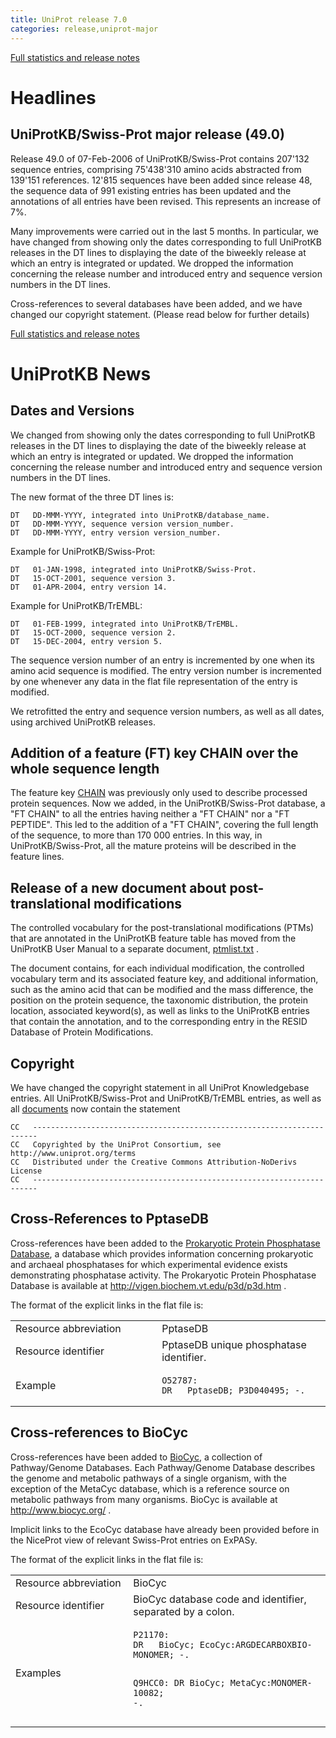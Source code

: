 ```yaml
---
title: UniProt release 7.0
categories: release,uniprot-major
---
```


[Full statistics and release notes](http://www.expasy.org/txt/old-rel/relnotes.49.htm)

# Headlines

## UniProtKB/Swiss-Prot major release (49.0)

Release 49.0 of 07-Feb-2006 of UniProtKB/Swiss-Prot contains 207'132 sequence entries, comprising 75'438'310 amino acids abstracted from 139'151 references. 12'815 sequences have been added since release 48, the sequence data of 991 existing entries has been updated and the annotations of all entries have been revised. This represents an increase of 7%.

Many improvements were carried out in the last 5 months. In particular, we have changed from showing only the dates corresponding to full UniProtKB releases in the DT lines to displaying the date of the biweekly release at which an entry is integrated or updated. We dropped the information concerning the release number and introduced entry and sequence version numbers in the DT lines.

Cross-references to several databases have been added, and we have changed our copyright statement. (Please read below for further details)

[Full statistics and release notes](http://www.expasy.org/txt/old-rel/relnotes.49.htm)

# UniProtKB News

## Dates and Versions

We changed from showing only the dates corresponding to full UniProtKB releases in the DT lines to displaying the date of the biweekly release at which an entry is integrated or updated. We dropped the information concerning the release number and introduced entry and sequence version numbers in the DT lines.

The new format of the three DT lines is:

    DT   DD-MMM-YYYY, integrated into UniProtKB/database_name.
    DT   DD-MMM-YYYY, sequence version version_number.
    DT   DD-MMM-YYYY, entry version version_number.

Example for UniProtKB/Swiss-Prot:

    DT   01-JAN-1998, integrated into UniProtKB/Swiss-Prot.
    DT   15-OCT-2001, sequence version 3.
    DT   01-APR-2004, entry version 14.

Example for UniProtKB/TrEMBL:

    DT   01-FEB-1999, integrated into UniProtKB/TrEMBL.
    DT   15-OCT-2000, sequence version 2.
    DT   15-DEC-2004, entry version 5.

The sequence version number of an entry is incremented by one when its amino acid sequence is modified. The entry version number is incremented by one whenever any data in the flat file representation of the entry is modified.

We retrofitted the entry and sequence version numbers, as well as all dates, using archived UniProtKB releases.

## Addition of a feature (FT) key CHAIN over the whole sequence length

The feature key [CHAIN](http://www.uniprot.org/manual/chain) was previously only used to describe processed protein sequences. Now we added, in the UniProtKB/Swiss-Prot database, a "FT CHAIN" to all the entries having neither a "FT CHAIN" nor a "FT PEPTIDE". This led to the addition of a "FT CHAIN", covering the full length of the sequence, to more than 170 000 entries. In this way, in UniProtKB/Swiss-Prot, all the mature proteins will be described in the feature lines.

## Release of a new document about post-translational modifications

The controlled vocabulary for the post-translational modifications (PTMs) that are annotated in the UniProtKB feature table has moved from the UniProtKB User Manual to a separate document, [ptmlist.txt](https://ftp.uniprot.org/pub/databases/uniprot/current_release/knowledgebase/complete/docs/ptmlist) .

The document contains, for each individual modification, the controlled vocabulary term and its associated feature key, and additional information, such as the amino acid that can be modified and the mass difference, the position on the protein sequence, the taxonomic distribution, the protein location, associated keyword(s), as well as links to the UniProtKB entries that contain the annotation, and to the corresponding entry in the RESID Database of Protein Modifications.

## Copyright

We have changed the copyright statement in all UniProt Knowledgebase entries. All UniProtKB/Swiss-Prot and UniProtKB/TrEMBL entries, as well as all [documents](http://www.uniprot.org/docs/) now contain the statement

    CC   -----------------------------------------------------------------------
    CC   Copyrighted by the UniProt Consortium, see http://www.uniprot.org/terms
    CC   Distributed under the Creative Commons Attribution-NoDerivs License
    CC   -----------------------------------------------------------------------

## Cross-References to PptaseDB

Cross-references have been added to the [Prokaryotic Protein Phosphatase Database](http://vigen.biochem.vt.edu/p3d/p3d.htm), a database which provides information concerning prokaryotic and archaeal phosphatases for which experimental evidence exists demonstrating phosphatase activity. The Prokaryotic Protein Phosphatase Database is available at <http://vigen.biochem.vt.edu/p3d/p3d.htm> .

The format of the explicit links in the flat file is:

<table><colgroup><col style="width: 46%" /><col style="width: 53%" /></colgroup><tbody><tr class="odd"><td>Resource abbreviation</td><td>PptaseDB</td></tr><tr class="even"><td>Resource identifier</td><td>PptaseDB unique phosphatase identifier.</td></tr><tr class="odd"><td>Example</td><td><pre><code>O52787:
DR   PptaseDB; P3D040495; -.</code></pre></td></tr></tbody></table>

## Cross-references to BioCyc

Cross-references have been added to [BioCyc](http://www.biocyc.org/), a collection of Pathway/Genome Databases. Each Pathway/Genome Database describes the genome and metabolic pathways of a single organism, with the exception of the MetaCyc database, which is a reference source on metabolic pathways from many organisms. BioCyc is available at <http://www.biocyc.org/> .

Implicit links to the EcoCyc database have already been provided before in the NiceProt view of relevant Swiss-Prot entries on ExPASy.

The format of the explicit links in the flat file is:

<table><colgroup><col style="width: 37%" /><col style="width: 62%" /></colgroup><tbody><tr class="odd"><td>Resource abbreviation</td><td>BioCyc</td></tr><tr class="even"><td>Resource identifier</td><td>BioCyc database code and identifier, separated by a colon.</td></tr><tr class="odd"><td>Examples</td><td><pre><code>P21170:
DR   BioCyc; EcoCyc:ARGDECARBOXBIO-MONOMER; -.

Q9HCC0:
DR   BioCyc; MetaCyc:MONOMER-10082; -.</code></pre></td></tr></tbody></table>
